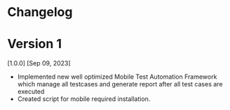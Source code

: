 # Changelog
# Version 1
[1.0.0] [Sep 09, 2023]
- Implemented new well optimized Mobile Test Automation Framework which manage all testcases and generate report after all test cases are executed
- Created script for mobile required installation.